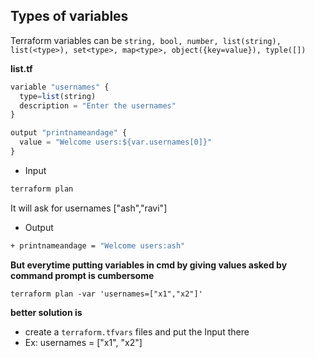 ## Types of variables
Terraform variables can be `string, bool, number, list(string), list(<type>), set<type>, map<type>, object({key=value}), typle([])`

**list.tf**
```js
variable "usernames" {
  type=list(string)
  description = "Enter the usernames"
}

output "printnameandage" {
  value = "Welcome users:${var.usernames[0]}"
}
```

- Input
```cmd
terraform plan
```
It will ask for usernames
["ash","ravi"]

- Output
```cmd
+ printnameandage = "Welcome users:ash"
```

**But everytime putting variables in cmd by giving values asked by command prompt is cumbersome**
```hcl
terraform plan -var 'usernames=["x1","x2"]'
```
**better solution is**
- create a `terraform.tfvars` files and put the Input there
- Ex: usernames = ["x1", "x2"]
